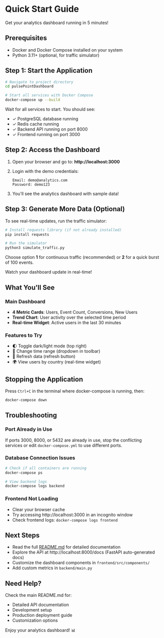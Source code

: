 # Quick Start Guide

Get your analytics dashboard running in 5 minutes!

## Prerequisites

- Docker and Docker Compose installed on your system
- Python 3.11+ (optional, for traffic simulator)

## Step 1: Start the Application

```bash
# Navigate to project directory
cd pulsePointDashboard

# Start all services with Docker Compose
docker-compose up --build
```

Wait for all services to start. You should see:
- ✓ PostgreSQL database running
- ✓ Redis cache running
- ✓ Backend API running on port 8000
- ✓ Frontend running on port 3000

## Step 2: Access the Dashboard

1. Open your browser and go to: **http://localhost:3000**

2. Login with the demo credentials:
   ```
   Email: demo@analytics.com
   Password: demo123
   ```

3. You'll see the analytics dashboard with sample data!

## Step 3: Generate More Data (Optional)

To see real-time updates, run the traffic simulator:

```bash
# Install requests library (if not already installed)
pip install requests

# Run the simulator
python3 simulate_traffic.py
```

Choose option **1** for continuous traffic (recommended) or **2** for a quick burst of 100 events.

Watch your dashboard update in real-time!

## What You'll See

### Main Dashboard
- **4 Metric Cards**: Users, Event Count, Conversions, New Users
- **Trend Chart**: User activity over the selected time period
- **Real-time Widget**: Active users in the last 30 minutes

### Features to Try
- 🌓 Toggle dark/light mode (top right)
- 📅 Change time range (dropdown in toolbar)
- 🔄 Refresh data (refresh button)
- 🌍 View users by country (real-time widget)

## Stopping the Application

Press `Ctrl+C` in the terminal where docker-compose is running, then:

```bash
docker-compose down
```

## Troubleshooting

### Port Already in Use
If ports 3000, 8000, or 5432 are already in use, stop the conflicting services or edit `docker-compose.yml` to use different ports.

### Database Connection Issues
```bash
# Check if all containers are running
docker-compose ps

# View backend logs
docker-compose logs backend
```

### Frontend Not Loading
- Clear your browser cache
- Try accessing http://localhost:3000 in an incognito window
- Check frontend logs: `docker-compose logs frontend`

## Next Steps

- Read the full [README.md](README.md) for detailed documentation
- Explore the API at http://localhost:8000/docs (FastAPI auto-generated docs)
- Customize the dashboard components in `frontend/src/components/`
- Add custom metrics in `backend/main.py`

## Need Help?

Check the main README.md for:
- Detailed API documentation
- Development setup
- Production deployment guide
- Customization options

Enjoy your analytics dashboard! 📊
